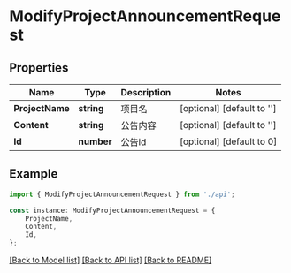 # ModifyProjectAnnouncementRequest


## Properties

Name | Type | Description | Notes
------------ | ------------- | ------------- | -------------
**ProjectName** | **string** | 项目名 | [optional] [default to '']
**Content** | **string** | 公告内容 | [optional] [default to '']
**Id** | **number** | 公告id | [optional] [default to 0]

## Example

```typescript
import { ModifyProjectAnnouncementRequest } from './api';

const instance: ModifyProjectAnnouncementRequest = {
    ProjectName,
    Content,
    Id,
};
```

[[Back to Model list]](../README.md#documentation-for-models) [[Back to API list]](../README.md#documentation-for-api-endpoints) [[Back to README]](../README.md)
